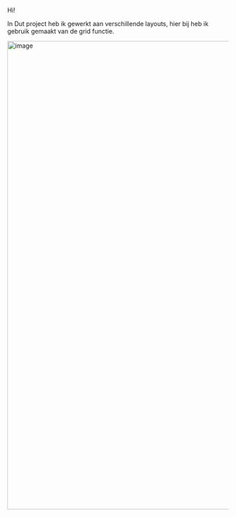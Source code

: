 Hi!

In Dut project heb ik gewerkt aan verschillende layouts, hier bij heb ik gebruik gemaakt van de grid functie.

<img width="1067" alt="image" src="https://user-images.githubusercontent.com/112857190/201028658-72b39478-1b7b-4b2c-9397-915635382a2b.png">
